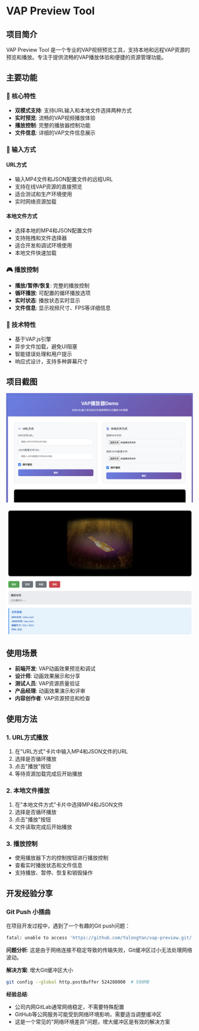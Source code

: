# VAP Preview Tool

## 项目简介

VAP Preview Tool 是一个专业的VAP视频预览工具，支持本地和远程VAP资源的预览和播放。专注于提供流畅的VAP播放体验和便捷的资源管理功能。

## 主要功能

### 🎯 核心特性
- **双模式支持**: 支持URL输入和本地文件选择两种方式
- **实时预览**: 流畅的VAP视频播放体验
- **播放控制**: 完整的播放器控制功能
- **文件信息**: 详细的VAP文件信息展示

### 📁 输入方式

#### URL方式
- 输入MP4文件和JSON配置文件的远程URL
- 支持在线VAP资源的直接预览
- 适合测试和生产环境使用
- 实时网络资源加载

#### 本地文件方式
- 选择本地的MP4和JSON配置文件
- 支持拖拽和文件选择器
- 适合开发和调试环境使用
- 本地文件快速加载

### 🎮 播放控制
- **播放/暂停/恢复**: 完整的播放控制
- **循环播放**: 可配置的循环播放选项
- **实时状态**: 播放状态实时显示
- **文件信息**: 显示视频尺寸、FPS等详细信息

### 🔧 技术特性
- 基于VAP.js引擎
- 异步文件加载，避免UI阻塞
- 智能错误处理和用户提示
- 响应式设计，支持多种屏幕尺寸

## 项目截图

![VAP Preview Demo](https://raw.githubusercontent.com/YalongYan/vap-preview/refs/heads/master/assets/demo.png)

![VAP Preview Demo](https://github.com/YalongYan/vap-preview/blob/master/assets/demo2.png?raw=true)

## 使用场景

- **前端开发**: VAP动画效果预览和调试
- **设计师**: 动画效果展示和分享
- **测试人员**: VAP资源质量验证
- **产品经理**: 动画效果演示和评审
- **内容创作者**: VAP资源预览和检查


## 使用方法

### 1. URL方式播放
1. 在"URL方式"卡片中输入MP4和JSON文件的URL
2. 选择是否循环播放
3. 点击"播放"按钮
4. 等待资源加载完成后开始播放

### 2. 本地文件播放
1. 在"本地文件方式"卡片中选择MP4和JSON文件
2. 选择是否循环播放
3. 点击"播放"按钮
4. 文件读取完成后开始播放

### 3. 播放控制
- 使用播放器下方的控制按钮进行播放控制
- 查看实时播放状态和文件信息
- 支持播放、暂停、恢复和销毁操作

## 开发经验分享

### Git Push 小插曲

在项目开发过程中，遇到了一个有趣的Git push问题：

```bash
fatal: unable to access 'https://github.com/YalongYan/vap-preview.git/': Failure when receiving data from the peer
```

**问题分析**: 这是由于网络连接不稳定导致的传输失败，Git缓冲区过小无法处理网络波动。

**解决方案**: 增大Git缓冲区大小
```bash
git config --global http.postBuffer 524288000  # 500MB
```

**经验总结**: 
- 公司内网GitLab通常网络稳定，不需要特殊配置
- GitHub等公网服务可能受到网络环境影响，需要适当调整缓冲区
- 这是一个常见的"网络环境差异"问题，增大缓冲区是有效的解决方案
